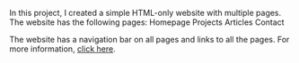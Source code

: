 In this project, I created a simple HTML-only website with multiple pages. The website has the following pages:
Homepage
Projects
Articles
Contact

The website has a navigation bar on all pages and links to all the pages.
For more information, [click here](https://roadmap.sh/projects/basic-html-website).
